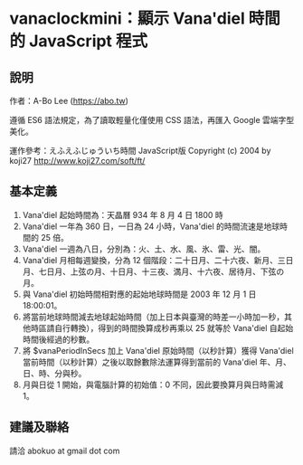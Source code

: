 # vanaclockmini：顯示 Vana'diel 時間的 JavaScript 程式
    
## 說明
作者：A-Bo Lee (https://abo.tw)

遵循 ES6 語法規定，為了讀取輕量化僅使用 CSS 語法，再匯入 Google 雲端字型美化。

運作參考：えふえふじゅういち時間 JavaScript版 
                                                Copyright (c) 2004 by koji27
                                              http://www.koji27.com/soft/ft/
## 基本定義
1. Vana'diel 起始時間為：天晶曆 934 年 8 月 4 日 1800 時
2. Vana'diel 一年為 360 日，一日為 24 小時，Vana'diel 的時間流速是地球時間的 25 倍。
3. Vana'diel 一週為八日，分別為：火、土、水、風、氷、雷、光、闇。
4. Vana'diel 月相每週變換，分為 12 個階段：二十日月、二十六夜、新月、三日月、七日月、上弦の月、十日月、十三夜、満月、十六夜、居待月、下弦の月。
5. 與 Vana'diel 初始時間相對應的起始地球時間是 2003 年 12 月 1 日 18:00:01。
6. 將當前地球時間減去地球起始時間（加上日本與臺灣的時差一小時加一秒，其他時區請自行轉換），得到的時間換算成秒再乘以 25 就等於 Vana'diel 自起始時間後經過的秒數。
7. 將 $vanaPeriodInSecs 加上 Vana'diel 原始時間（以秒計算）獲得 Vana'diel 當前時間（以秒計算）之後以取餘數除法運算得到當前的 Vana'diel 年、月、日、時、分與秒。
8. 月與日從 1 開始，與電腦計算的初始值：0 不同，因此要換算月與日時需減 1。

## 建議及聯絡
請洽 abokuo at gmail dot com
